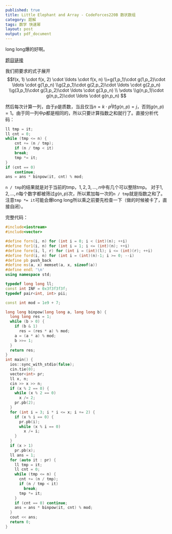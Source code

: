 ```yaml
---
published: true
title: Little Elephant and Array - CodeForces220B 数状数组
category: 题解
tags: 数学 快速幂
layout: post
output: pdf_document
---
```


long long爆的好啊。

<!-- more -->

[题目链接](https://codeforces.com/contest/1228/problem/C)

我们把要求的式子展开$$f(x, 1) \cdot f(x, 2) \cdot \ldots \cdot f(x, n) \\=g(1,p_1)\cdot g(1,p_2)\cdot \ldots \cdot g(1,p_n)
\\g(2,p_1)\cdot g(2,p_2)\cdot \ldots \cdot g(2,p_n)
\\g(3,p_1)\cdot g(3,p_2)\cdot \ldots \cdot g(3,p_n)
\\ \vdots
\\g(n,p_1)\cdot g(n,p_2)\cdot \ldots \cdot g(n,p_n)
$$

然后每次计算一列，由于$p$是质数，当且仅当$n=k\cdot p^j$时$g(n,p)=j$，否则$g(n,p)=1$。由于同一列中$p$都是相同的，所以只要计算指数之和就行了。直接分析代码：
```cpp
ll tmp = it;
ll cnt = 0;
while (tmp <= n) {
    cnt += (n / tmp);
    if (n / tmp < it)
    break;
    tmp *= it;
}
if (cnt == 0)
    continue;
ans = ans * binpow(it, cnt) % mod;
```

`n / tmp`的结果就是对于当前的tmp，$1,2,3,\ldots,n$中有几个可以整除tmp。
对于$1,2,\ldots,n$每个数字都被筛过$g(n,p)$次，所以累加每一次的`n / tmp`就是指数之和了。注意`tmp *= it`可能会爆long long所以乘之前要先检查一下（做的时候被卡了，直接自闭）。

完整代码：

```cpp
#include<iostream>
#include<vector>

#define forn(i, n) for (int i = 0; i < (int)(n); ++i)
#define for1(i, n) for (int i = 1; i <= (int)(n); ++i)
#define fore(i, l, r) for (int i = (int)(l); i <= (int)(r); ++i)
#define ford(i, n) for (int i = (int)(n)-1; i >= 0; --i)
#define pb push_back
#define ms(a, x) memset(a, x, sizeof(a))
#define endl '\n'
using namespace std;

typedef long long ll;
const int INF = 0x3f3f3f3f;
typedef pair<int, int> pii;

const int mod = 1e9 + 7;

long long binpow(long long a, long long b) {
  long long res = 1;
  while (b > 0) {
    if (b & 1)
      res = (res * a) % mod;
    a = (a * a) % mod;
    b >>= 1;
  }
  return res;
}
int main() {
  ios::sync_with_stdio(false);
  cin.tie(0);
  vector<int> pr;
  ll x, n;
  cin >> x >> n;
  if (x % 2 == 0) {
    while (x % 2 == 0)
      x /= 2;
    pr.pb(2);
  }
  for (int i = 3; i * i <= x; i += 2) {
    if (x % i == 0) {
      pr.pb(i);
      while (x % i == 0)
        x /= i;
    }
  }
  if (x > 1)
    pr.pb(x);
  ll ans = 1;
  for (auto it : pr) {
    ll tmp = it;
    ll cnt = 0;
    while (tmp <= n) {
      cnt += (n / tmp);
      if (n / tmp < it)
        break;
      tmp *= it;
    }
    if (cnt == 0) continue;
    ans = ans * binpow(it, cnt) % mod;
  }
  cout << ans;
  return 0;
}
```